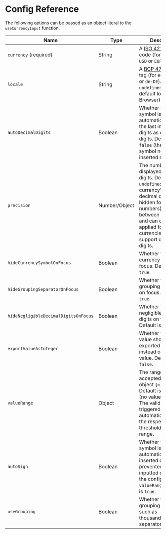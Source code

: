 # Config Reference

The following options can be passed as an object literal to the `useCurrencyInput` function.

Name | Type | Description
--- | --- | ---
`currency` (required) | String | A [ISO 4217](https://en.wikipedia.org/wiki/ISO_4217) currency code (for example `USD` or `EUR`).
`locale` | String | A [BCP 47](https://tools.ietf.org/html/bcp47) language tag (for example `en` or `de-DE`). Default is `undefined` (use the default locale of the Browser).
`autoDecimalDigits` | Boolean | Whether the decimal symbol is inserted automatically, using the last inputted digits as decimal digits. Default is `false` (the decimal symbol needs to be inserted manually).
`precision` | Number/Object | The number of displayed decimal digits. Default is `undefined` (use the currency's default, decimal digits will be hidden for integer numbers). Must be between 0 and 15 and can only be applied for currencies that support decimal digits.
`hideCurrencySymbolOnFocus` | Boolean | Whether to hide the currency symbol on focus. Default is `true`.
`hideGroupingSeparatorOnFocus` | Boolean | Whether to hide the grouping separator on focus. Default is `true`.
`hideNegligibleDecimalDigitsOnFocus` | Boolean | Whether to hide negligible decimal digits on focus. Default is `true`. 
`exportValueAsInteger` | Boolean | Whether the number value should be exported as integer instead of float value. Default is `false`.
`valueRange` | Object | The range of accepted values as object `{min, max}`. Default is `undefined` (no value range). The validation is triggered on blur and automatically sets the respective threshold if out of range.
`autoSign` | Boolean | Whether the minus symbol is automatically inserted or prevented to be inputted depending the configured `valueRange`. Default is `true`.
`useGrouping` | Boolean | Whether to use grouping separators such as thousands/lakh/crore separators.

